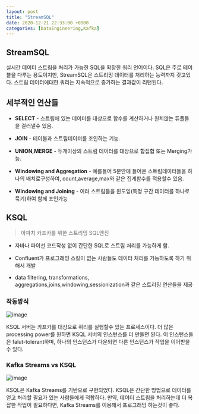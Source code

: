 ```yaml
---
layout: post
title: "StreamSQL"
date: 2020-12-21 22:33:00 +0900
categories: [DataEngineering,Kafka]
---
```


## StreamSQL
실시간 데이터 스트림을 처리가 가능한 SQL을 확장한 쿼리 언어이다. SQL은 주로 테이블을 다루는 용도이지만, StreamSQL은 스트리밍 데이터를 처리하는 능력까지 갖고있다. 스트림 데이터에대한 쿼리는 지속적으로 증가하는 결과값이 리턴된다.

## 세부적인 연산들

- **SELECT** - 스트림에 있는 데이터를 대상으로 함수를 계산하거나 원치않는 튜플들을 걸러낼수 있음.

- **JOIN** - 테이블과 스트림데이터를 조인하는 기능.

- **UNION,MERGE** - 두개이상의 스트림 데이터를 대상으로 합집합 또는 Merging가능.

- **Windowing and Aggregation** - 예를들어 5분안에 들어온 스트림데이터들을 하나의 배치로구성하여, count,average,max와 같은 집계함수를 적용할수 있음.

- **Windowing and Joining** - 여러 스트림들을 윈도잉(특정 구간 데이터를 하나로 묶기)하여 함께 조인가능

## KSQL

> 아파치 카프카를 위한 스트리밍 SQL엔진

- 자바나 파이선 코드작성 없이 간단한 SQL로 스트림 처리를 가능하게 함.

- Confluent가 프로그래밍 스킬이 없는 사람들도 데이터 처리를 가능하도록 하기 위해서 개발

- data filtering, transformations, aggregations,joins,windowing,sessionization과 같은 스트리밍 연산들을 제공

### 작동방식

![image](https://d2hhs94aauusoe.cloudfront.net/wp-content/uploads/2020/07/KSQL03.png)

KSQL 서버는 카프카를 대상으로 쿼리를 실행할수 있는 프로세스이다. 더 많은 processing power를 원하면 KSQL 서버의 인스턴스를 더 만들면 된다. 이 인스턴스들은 falut-tolerant하며, 하나의 인스턴스가 다운되면 다른 인스턴스가 작업을 이어받을수 있다. 

### Kafka Streams vs KSQL

![image](https://d2hhs94aauusoe.cloudfront.net/wp-content/uploads/2020/07/KSQL04-1536x864.png)

KSQL은 Kafka Streams를 기반으로 구현되었다. KSQL은 간단한 방법으로 데이터를 얻고 처리할 필요가 있는 사람들에게 적합하다. 만약, 데이터 스트림을 처리하는데 더 복잡한 작업이 필요하다면, Kafka Streams를 이용해서 프로그래밍 하는것이 좋다. 